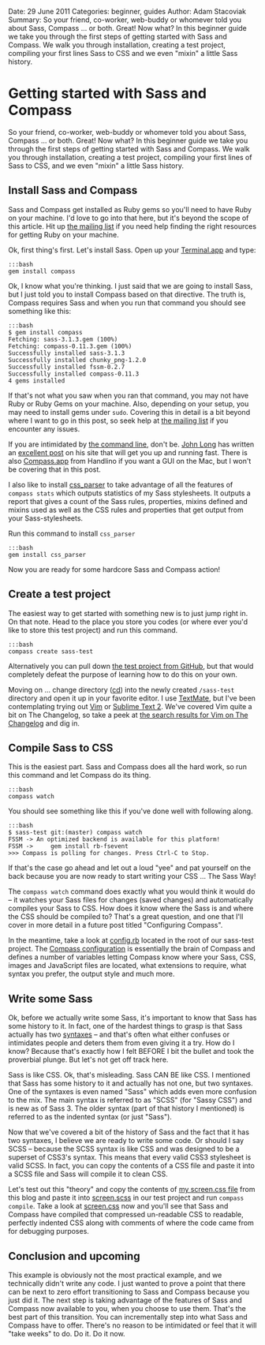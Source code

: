Date: 29 June 2011
Categories: beginner, guides
Author: Adam Stacoviak
Summary: So your friend, co-worker, web-buddy or whomever told you about Sass, Compass ... or both. Great! Now what? In this beginner guide we take you through the first steps of getting started with Sass and Compass. We walk you through installation, creating a test project, compiling your first lines Sass to CSS and we even "mixin" a little Sass history.

# Getting started with Sass and Compass

So your friend, co-worker, web-buddy or whomever told you about Sass, Compass ... or both. Great! Now what? In this beginner guide we take you through the first steps of getting started with Sass and Compass. We walk you through installation, creating a test project, compiling your first lines of Sass to CSS, and we even "mixin" a little Sass history.

## Install Sass and Compass

Sass and Compass get installed as Ruby gems so you'll need to have Ruby on your machine. I'd love to go into that here, but it's beyond the scope of this article. Hit up [the mailing list](http://groups.google.com/group/sass-lang) if you need help finding the right resources for getting Ruby on your machine.

Ok, first thing's first. Let's install Sass. Open up your [Terminal.app](http://en.wikipedia.org/wiki/Apple_Terminal) and type:

    :::bash
    gem install compass

Ok, I know what you're thinking. I just said that we are going to install Sass, but I just told you to install Compass based on that directive. The truth is, Compass requires Sass and when you run that command you should see something like this:

    :::bash
    $ gem install compass
    Fetching: sass-3.1.3.gem (100%)
    Fetching: compass-0.11.3.gem (100%)
    Successfully installed sass-3.1.3
    Successfully installed chunky_png-1.2.0
    Successfully installed fssm-0.2.7
    Successfully installed compass-0.11.3
    4 gems installed

If that's not what you saw when you ran that command, you may not have Ruby or Ruby Gems on your machine. Also, depending on your setup, you may need to install gems under `sudo`. Covering this in detail is a bit beyond where I want to go in this post, so seek help at [the mailing list](http://groups.google.com/group/sass-lang) if you encounter any issues.

If you are intimidated by [the command line](http://en.wikipedia.org/wiki/Command-line_interface), don't be. [John Long](http://twitter.com/johnwlong) has written an [excellent post](http://wiseheartdesign.com/articles/2010/11/12/the-designers-guide-to-the-osx-command-prompt/) on his site that will get you up and running fast. There is also [Compass.app](http://compass.handlino.com/) from Handlino if you want a GUI on the Mac, but I won't be covering that in this post.

I also like to install [css_parser](http://rubygems.org/gems/css_parser) to take advantage of all the features of `compass stats` which outputs statistics of my Sass stylesheets. It outputs a report that gives a count of the Sass rules, properties, mixins defined and mixins used as well as the CSS rules and properties that get output from your Sass-stylesheets.

Run this command to install `css_parser`

    :::bash
    gem install css_parser

Now you are ready for some hardcore Sass and Compass action!

## Create a test project

The easiest way to get started with something new is to just jump right in. On that note. Head to the place you store you codes (or where ever you'd like to store this test project) and run this command.

    :::bash
    compass create sass-test

Alternatively you can pull down [the test project from GitHub](https://github.com/thesassway/sass-test), but that would completely defeat the purpose of learning how to do this on your own.

Moving on ... change directory (<a href="http://en.wikipedia.org/wiki/Cd_(command)">cd</a>) into the newly created `/sass-test` directory and open it up in your favorite editor. I use [TextMate](http://macromates.com/), but I've been contemplating trying out [Vim](http://www.vim.org/) or [Sublime Text 2](http://www.sublimetext.com/2). We've covered Vim quite a bit on The Changelog, so take a peek at [the search results for Vim on The Changelog](http://www.google.com/search?q=site%3Athechangelog.com+Vim) and dig in.

## Compile Sass to CSS

This is the easiest part. Sass and Compass does all the hard work, so run this command and let Compass do its thing.

    :::bash
    compass watch

You should see something like this if you've done well with following along.

    :::bash
    $ sass-test git:(master) compass watch
    FSSM -> An optimized backend is available for this platform!
    FSSM ->     gem install rb-fsevent
    >>> Compass is polling for changes. Press Ctrl-C to Stop.

If that's the case go ahead and let out a loud "yee" and pat yourself on the back because you are now ready to start writing your CSS ... The Sass Way!

The `compass watch` command does exactly what you would think it would do &ndash; it watches your Sass files for changes (saved changes) and automatically compiles your Sass to CSS. How does it know where the Sass is and where the CSS should be compiled to? That's a great question, and one that I'll cover in more detail in a future post titled "Configuring Compass".

In the meantime, take a look at [config.rb](https://github.com/thesassway/sass-test/blob/master/config.rb) located in the root of our sass-test project. The [Compass configuration](http://compass-style.org/help/tutorials/configuration-reference/) is essentially the brain of Compass and defines a number of variables letting Compass know where your Sass, CSS, images and JavaScript files are located, what extensions to require, what syntax you prefer, the output style and much more.

## Write some Sass

Ok, before we actually write some Sass, it's important to know that Sass has some history to it. In fact, one of the hardest things to grasp is that Sass actually has two [syntaxes](http://en.wikipedia.org/wiki/Syntax) &ndash; and that's often what either confuses or intimidates people and deters them from even giving it a try. How do I know? Because that's exactly how I felt BEFORE I bit the bullet and took the proverbial plunge. But let's not get off track here.

Sass is like CSS. Ok, that's misleading. Sass CAN BE like CSS.  I mentioned that Sass has some history to it and actually has not one, but two syntaxes. One of the syntaxes is even named "Sass" which adds even more confusion to the mix. The main syntax is referred to as "SCSS" (for "Sassy CSS") and is new as of Sass 3. The older syntax (part of that history I mentioned) is referred to as the indented syntax (or just "Sass").

Now that we've covered a bit of the history of Sass and the fact that it has two syntaxes, I believe we are ready to write some code. Or should I say SCSS &ndash; because the SCSS syntax is like CSS and was designed to be a superset of CSS3's syntax. This means that every valid CSS3 stylesheet is valid SCSS. In fact, you can copy the contents of a CSS file and paste it into a SCSS file and Sass will compile it to clean CSS.

Let's test out this "theory" and copy the contents of [my screen.css file](http://adamstacoviak.com/wp-content/themes/base/stylesheets/css/screen.css) from this blog and paste it into [screen.scss](https://github.com/thesassway/sass-test/blob/scss-is-like-css/sass/screen.scss) in our test project and run `compass compile`. Take a look at [screen.css](https://github.com/thesassway/sass-test/blob/scss-is-like-css/stylesheets/screen.css) now and you'll see that Sass and Compass have compiled that compressed un-readable CSS to readable, perfectly indented CSS along with comments of where the code came from for debugging purposes.

## Conclusion and upcoming

This example is obviously not the most practical example, and we technically didn't write any code. I just wanted to prove a point that there can be next to zero effort transitioning to Sass and Compass because you just did it. The next step is taking advantage of the features of Sass and Compass now available to you, when you choose to use them. That's the best part of this transition. You can incrementally step into what Sass and Compass have to offer. There's no reason to be intimidated or feel that it will "take weeks" to do. Do it. Do it now.